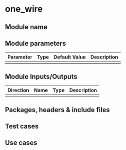 # one_wire
## Module name
## Module parameters
| Parameter | Type | Default Value | Description |
| :---: | :---: | :---: | :---: |
|  |  |  |  |
## Module Inputs/Outputs
| Direction | Name | Type | Description |
| :---: | :---: | :---: | :---: |
|  |  |  |  |
## Packages, headers & include files
## Test cases
## Use cases
